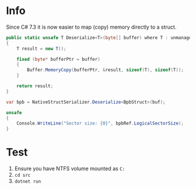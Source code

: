 # Info
Since C# 7.3 it is now easier to map (copy) memory directly to a struct.

```csharp
public static unsafe T Deserialize<T>(byte[] buffer) where T : unmanaged
{
    T result = new T();

    fixed (byte* bufferPtr = buffer)
    {
        Buffer.MemoryCopy(bufferPtr, &result, sizeof(T), sizeof(T));
    }

    return result;
}

var bpb = NativeStructSerializer.Deserialize<BpbStruct>(buf);

unsafe
{
    Console.WriteLine("Sector size: {0}", bpbRef.LogicalSectorSize);
}
```

# Test
1. Ensure you have NTFS volume mounted as `C:`
1. `cd src`
1. `dotnet run`

